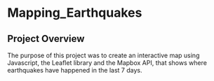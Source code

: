 # Mapping_Earthquakes
## Project Overview
The purpose of this project was to create an interactive map using Javascript, the Leaflet library and the Mapbox API, that shows where earthquakes have happened in the last 7 days. 
